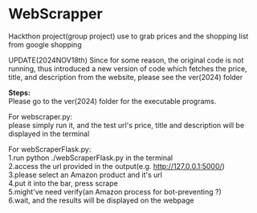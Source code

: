 # WebScrapper
Hackthon project(group project) use to grab prices and the shopping list from google shopping

UPDATE(2024NOV18th)
Since for some reason, the original code is not running, thus introduced a new version of code which fetches the price, title, and description from the website, please see the ver(2024) folder

**Steps:**<br />
Please go to the ver(2024) folder for the executable programs.<br />

For webscraper.py:<br />
please simply run it, and the test url's price, title and description will be displayed in the terminal<br />

For webScraperFlask.py:<br />
1.run python ./webScraperFlask.py in the terminal <br />
2.access the url provided in the output(e.g. http://127.0.0.1:5000/) <br />
3.please select an Amazon product and it's url<br />
4.put it into the bar, press scrape<br />
5.might've need verify(an Amazon process for bot-preventing ?)<br />
6.wait, and the results will be displayed on the webpage

